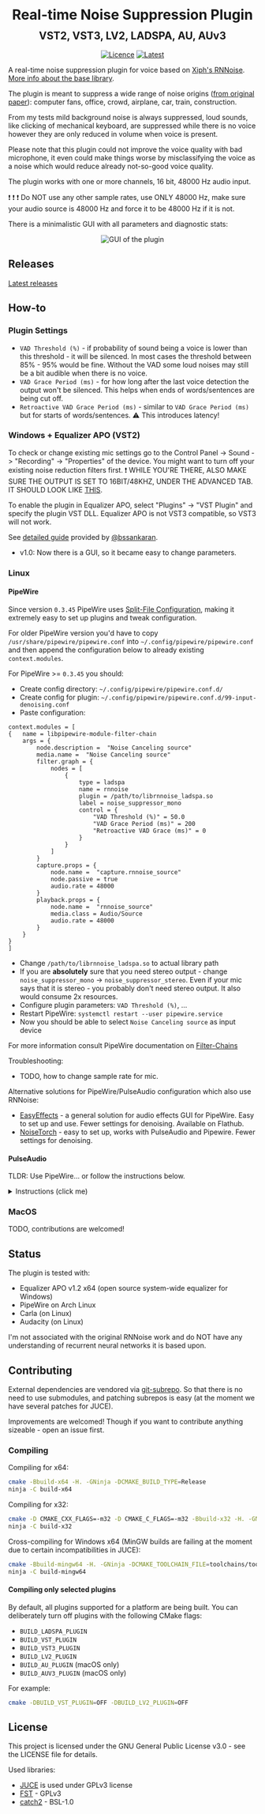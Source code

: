 <h1 align="center" style="line-height:0;">Real-time Noise Suppression Plugin</h1>
<h2 align="center" >VST2, VST3, LV2, LADSPA, AU, AUv3</h2>

<div align="center">

<a href="">[![Licence][licence]][licence-url]</a>
<a href="">[![Latest][version]][version-url]</a>

</div>

[licence]: https://img.shields.io/badge/License-GPLv3-blue.svg
[licence-url]: https://www.gnu.org/licenses/gpl-3.0
[version]: https://img.shields.io/github/v/release/werman/noise-suppression-for-voice?label=Latest&style=flat
[version-url]: https://github.com/werman/noise-suppression-for-voice/releases

A real-time noise suppression plugin for voice based on [Xiph's RNNoise](https://github.com/xiph/rnnoise). [More info about the base library](https://people.xiph.org/~jm/demo/rnnoise/).

The plugin is meant to suppress a wide range of noise origins ([from original paper](https://arxiv.org/pdf/1709.08243.pdf)): computer fans, office, crowd, airplane, car, train, construction. 

From my tests mild background noise is always suppressed, loud sounds, like clicking of mechanical keyboard, are suppressed while there is no voice however they are only reduced in volume when voice is present. 

Please note that this plugin could not improve the voice quality with bad microphone, it even could make things worse by misclassifying the voice as a noise which would reduce already not-so-good voice quality.  

The plugin works with one or more channels, 16 bit, 48000 Hz audio input.

:exclamation: :exclamation: :exclamation: Do NOT use any other sample rates, use ONLY 48000 Hz, make sure your audio source is 48000 Hz and force it to be 48000 Hz if it is not.

There is a minimalistic GUI with all parameters and diagnostic stats:

<div align="center">
    <img src="https://i.imgur.com/xPkoqlU.png" alt="GUI of the plugin">
</div>

## Releases

[Latest releases](https://github.com/werman/noise-suppression-for-voice/releases)

## How-to

### Plugin Settings

- `VAD Threshold (%)` - if probability of sound being a voice is lower than this threshold - it will be silenced.
  In most cases the threshold between 85% - 95% would be fine.
  Without the VAD some loud noises may still be a bit audible when there is no voice.
- `VAD Grace Period (ms)` - for how long after the last voice detection the output won't be silenced. This helps when ends of words/sentences are being cut off.
- `Retroactive VAD Grace Period (ms)` - similar to `VAD Grace Period (ms)` but for starts of words/sentences. :warning: This introduces latency!

### Windows + Equalizer APO (VST2)

To check or change existing mic settings go to the Control Panel -> Sound ->  "Recording" -> "Properties" of the device. You might want to turn off your existing noise reduction filters first. 
:exclamation: WHILE YOU'RE THERE, ALSO MAKE SURE THE OUTPUT IS SET TO 16BIT/48KHZ, UNDER THE ADVANCED TAB. IT SHOULD LOOK LIKE [THIS](https://linustechtips.com/uploads/monthly_2021_10/image.png.25611841e44041fb7753dd340e714fff.png).

To enable the plugin in Equalizer APO, select "Plugins" -> "VST Plugin" and specify the plugin VST DLL. Equalizer APO is not VST3 compatible, so VST3 will not work.

See [detailed guide](https://medium.com/@bssankaran/free-and-open-source-software-noise-cancelling-for-working-from-home-edb1b4e9764e) provided by  [@bssankaran](https://github.com/bssankaran).

- v1.0: Now there is a GUI, so it became easy to change parameters. 

### Linux

#### PipeWire

Since version `0.3.45` PipeWire uses [Split-File Configuration](https://gitlab.freedesktop.org/pipewire/pipewire/-/wikis/Config-PipeWire#split-file-configuration), making it extremely easy to set up plugins and tweak configuration.

For older PipeWire version you'd have to copy `/usr/share/pipewire/pipewire.conf` into `~/.config/pipewire/pipewire.conf` and then append the configuration below to already existing `context.modules`.

For PipeWire >= `0.3.45` you should:

- Create config directory: `~/.config/pipewire/pipewire.conf.d/`
- Create config for plugin: `~/.config/pipewire/pipewire.conf.d/99-input-denoising.conf`
- Paste configuration:
```
context.modules = [
{   name = libpipewire-module-filter-chain
    args = {
        node.description =  "Noise Canceling source"
        media.name =  "Noise Canceling source"
        filter.graph = {
            nodes = [
                {
                    type = ladspa
                    name = rnnoise
                    plugin = /path/to/librnnoise_ladspa.so
                    label = noise_suppressor_mono
                    control = {
                        "VAD Threshold (%)" = 50.0
                        "VAD Grace Period (ms)" = 200
                        "Retroactive VAD Grace (ms)" = 0
                    }
                }
            ]
        }
        capture.props = {
            node.name =  "capture.rnnoise_source"
            node.passive = true
            audio.rate = 48000
        }
        playback.props = {
            node.name =  "rnnoise_source"
            media.class = Audio/Source
            audio.rate = 48000
        }
    }
}
]
```

- Change `/path/to/librnnoise_ladspa.so` to actual library path
- If you are **absolutely** sure that you need stereo output - change `noise_suppressor_mono` -> `noise_suppressor_stereo`. Even if your mic says that it is stereo - you probably don't need stereo output. It also would consume 2x resources.
- Configure plugin parameters: `VAD Threshold (%)`, ...
- Restart PipeWire: `systemctl restart --user pipewire.service`
- Now you should be able to select `Noise Canceling source` as input device

For more information consult PipeWire documentation on [Filter-Chains](https://docs.pipewire.org/page_module_filter_chain.html)

Troubleshooting:
- TODO, how to change sample rate for mic.

Alternative solutions for PipeWire/PulseAudio configuration which also use RNNoise:
- [EasyEffects](https://github.com/wwmm/easyeffects) - a general solution for audio effects GUI for PipeWire. Easy to set up and use. Fewer settings for denoising. Available on Flathub.
- [NoiseTorch](https://github.com/noisetorch/NoiseTorch) - easy to set up, works with PulseAudio and Pipewire. Fewer settings for denoising.

#### PulseAudio

TLDR: Use PipeWire... or follow the instructions below.

<details>
<summary>Instructions (click me)</summary>

The idea is:

- Create a sink from which apps will take audio later and which will be the end sink in the chain.
- Load the plugin which outputs to already created sink (`sink_master` parameter) and has input sink (`sink_name` parameter, sink will be created).
- Create loopback from microphone (`source`) to input sink of plugin (`sink`) with 1 channel.

For example, to create a new mono device with noise-reduced audio from your microphone, first, find your mic name using e.g.:
```sh
pactl list sources short
```

Then, create the new device using:
```sh
pacmd load-module module-null-sink sink_name=mic_denoised_out rate=48000
pacmd load-module module-ladspa-sink sink_name=mic_raw_in sink_master=mic_denoised_out label=noise_suppressor_mono plugin=/path/to/librnnoise_ladspa.so control=50,20,0,0,0
pacmd load-module module-loopback source=<your_mic_name> sink=mic_raw_in channels=1 source_dont_move=true sink_dont_move=true
```

This needs to be executed every time PulseAudio is launched.
You can automate this by creating file in `~/.config/pulse/default.pa` with the content:

```
.include /etc/pulse/default.pa

load-module module-null-sink sink_name=mic_denoised_out rate=48000
load-module module-ladspa-sink sink_name=mic_raw_in sink_master=mic_denoised_out label=noise_suppressor_mono plugin=/path/to/librnnoise_ladspa.so control=50,200,0,0,0
load-module module-loopback source=your_mic_name sink=mic_raw_in channels=1 source_dont_move=true sink_dont_move=true

set-default-source mic_denoised_out.monitor
```

The order of settings in `control=50,200,0,0,0` is: `VAD Threshold (%)`, `VAD Grace Period (ms)`, `Retroactive VAD Grace Period (ms)`, `Placeholder1`, `Placeholder2`.

If you are absolutely sure that you want a stereo input use these options instead:

- `label=noise_suppressor_stereo`
- `channels=2`

If you have problems with audio crackling or high / periodically increasing latency, adding `latency_msec=1` to the loopback might help:
```
load-module module-loopback source=your_mic_name sink=mic_raw_in channels=1 source_dont_move=true sink_dont_move=true latency_msec=1
```

:warning: Chrome and other Chromium based browsers will ignore monitor devices and you will not be able to select the "Monitor of Null Output".
To work around this, either use pavucontrol to assign the input to Chrome, or remap this device in PulseAudio to create a regular source:

```sh
pacmd load-module module-remap-source source_name=denoised master=mic_denoised_out.monitor channels=1
```

You may still need to set correct input for application, this can be done in audio mixer panel (if you have one) in 'Recording' tab where you should set 'Monitor of Null Output' as source.

Further reading:

- Useful detailed info about PulseAudio logic [toadjaune/pulseaudio-config](https://github.com/toadjaune/pulseaudio-config).
- The [thread](https://bugs.freedesktop.org/show_bug.cgi?id=101043) which helped me with how to post-process mic output and make it available to applications.

</details>

### MacOS

TODO, contributions are welcomed!

## Status

The plugin is tested with:
- Equalizer APO v1.2 x64 (open source system-wide equalizer for Windows)
- PipeWire on Arch Linux
- Carla (on Linux)
- Audacity (on Linux)

I'm not associated with the original RNNoise work and do NOT have any understanding of recurrent neural networks it is based upon.

## Contributing

External dependencies are vendored via [git-subrepo](https://github.com/ingydotnet/git-subrepo). So that there is no need to use submodules, and patching subrepos is easy (at the moment we have several patches for JUCE).

Improvements are welcomed! Though if you want to contribute anything sizeable - open an issue first.

### Compiling

Compiling for x64:
```sh
cmake -Bbuild-x64 -H. -GNinja -DCMAKE_BUILD_TYPE=Release
ninja -C build-x64
```

Compiling for x32:
```sh
cmake -D CMAKE_CXX_FLAGS=-m32 -D CMAKE_C_FLAGS=-m32 -Bbuild-x32 -H. -GNinja -DCMAKE_BUILD_TYPE=Release
ninja -C build-x32
```

Cross-compiling for Windows x64 (MinGW builds are failing at the moment due to certain incompatibilities in JUCE):
```sh
cmake -Bbuild-mingw64 -H. -GNinja -DCMAKE_TOOLCHAIN_FILE=toolchains/toolchain-mingw64.cmake -DCMAKE_BUILD_TYPE=Release
ninja -C build-mingw64
```

#### Compiling only selected plugins

By default, all plugins supported for a platform are being built.
You can deliberately turn off plugins with the following CMake flags:

- `BUILD_LADSPA_PLUGIN`
- `BUILD_VST_PLUGIN`
- `BUILD_VST3_PLUGIN`
- `BUILD_LV2_PLUGIN`
- `BUILD_AU_PLUGIN` (macOS only)
- `BUILD_AUV3_PLUGIN` (macOS only)

For example:

```sh
cmake -DBUILD_VST_PLUGIN=OFF -DBUILD_LV2_PLUGIN=OFF
```

## License

This project is licensed under the GNU General Public License v3.0 - see the LICENSE file for details.

Used libraries:
- [JUCE](https://github.com/juce-framework/JUCE) is used under GPLv3 license
- [FST](https://git.iem.at/zmoelnig/FST/) - GPLv3
- [catch2](https://github.com/catchorg/Catch2) - BSL-1.0
